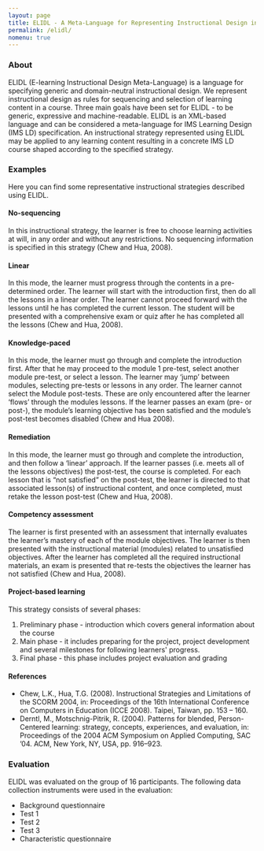 ```yaml
---
layout: page
title: ELIDL - A Meta-Language for Representing Instructional Design in an E-learning Course
permalink: /elidl/
nomenu: true
---
```


### About

ELIDL (E-learning Instructional Design Meta-Language) is a language for specifying generic and domain-neutral instructional design. We represent instructional design as rules for sequencing and selection of learning content in a course.  Three main goals have been set for ELIDL - to be generic, expressive and machine-readable. ELIDL is an XML-based language and can be considered a meta-language for IMS Learning Design (IMS LD) specification. An instructional strategy represented using ELIDL may be applied to any learning content resulting in a concrete IMS LD course shaped according to the specified strategy.

### Examples

Here you can find some representative instructional strategies described using ELIDL.

#### No-sequencing
In this instructional strategy, the learner is free to choose learning activities at will, in any order and without any restrictions. No sequencing information is specified in this strategy (Chew and Hua, 2008). 

#### Linear

In this mode, the learner must progress through the contents in a pre-determined order.
The learner will start with the introduction first, then do all the lessons in a
linear order. The learner cannot proceed forward with the lessons until he has completed the current lesson. The student will be presented with a comprehensive exam or
quiz after he has completed all the lessons (Chew and Hua, 2008).

#### Knowledge-paced 

In this mode, the learner must go through and complete the introduction first. After that he
may proceed to the module 1 pre-test, select another module pre-test, or select a lesson.
The learner may ‘jump’ between modules, selecting pre-tests or lessons in any order. The learner cannot select the Module post-tests. These are only encountered after the learner ‘flows’ through the modules lessons. If the learner passes an exam (pre- or post-),
the module’s learning objective has been satisfied and the module’s post-test becomes
disabled (Chew and Hua 2008).

#### Remediation
In this mode, the learner must go through and complete the introduction, and then follow a
‘linear’ approach. If the learner passes (i.e. meets all of the lessons objectives) the post-test, the course is completed. For each lesson that is “not satisfied” on the post-test, the learner is directed to that associated lesson(s) of instructional content, and once completed, must retake the lesson post-test (Chew and Hua, 2008).

#### Competency assessment
The learner is first presented with an assessment that internally evaluates the learner’s mastery of each of the module objectives. The learner is then presented with the instructional material (modules) related to unsatisfied objectives. After the learner has completed all the required instructional materials, an exam is presented that re-tests the objectives the learner has not satisfied (Chew and Hua, 2008).

#### Project-based learning
This strategy consists of several phases:
1. Preliminary phase - introduction which covers general information about the course
2. Main phase - it includes preparing for the project, project development and several milestones for following learners' progress. 
3. Final phase - this phase includes project evaluation and grading

#### References
+ Chew, L.K., Hua, T.G. (2008). Instructional Strategies and Limitations of the SCORM 2004, in: Proceedings of the 16th International Conference on Computers in Education (ICCE 2008). Taipei, Taiwan, pp. 153 – 160.
+ Derntl, M., Motschnig-Pitrik, R. (2004). Patterns for blended, Person-Centered learning: strategy, concepts, experiences, and evaluation, in: Proceedings of the 2004 ACM Symposium on Applied Computing, SAC  ’04. ACM, New York, NY, USA, pp. 916–923.

### Evaluation

ELIDL was evaluated on the group of 16 participants. The following data collection instruments were used in the evaluation:

+ Background questionnaire
+ Test 1
+ Test 2
+ Test 3
+ Characteristic questionnaire


